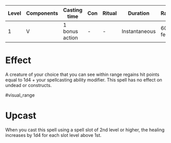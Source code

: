 | Level | Components | Casting time | Con | Ritual | Duration | Range |
|--|--|--|--|--|--|--|
|1|V| 1 bonus action | - | - | Instantaneous | 60 feet |

# Effect
A creature of your choice that you can see within range regains hit points equal to 1d4 + your spellcasting ability modifier. This spell has no effect on undead or constructs.

#visual_range

# Upcast
When you cast this spell using a spell slot of 2nd level or higher, the healing increases by 1d4 for each slot level above 1st.